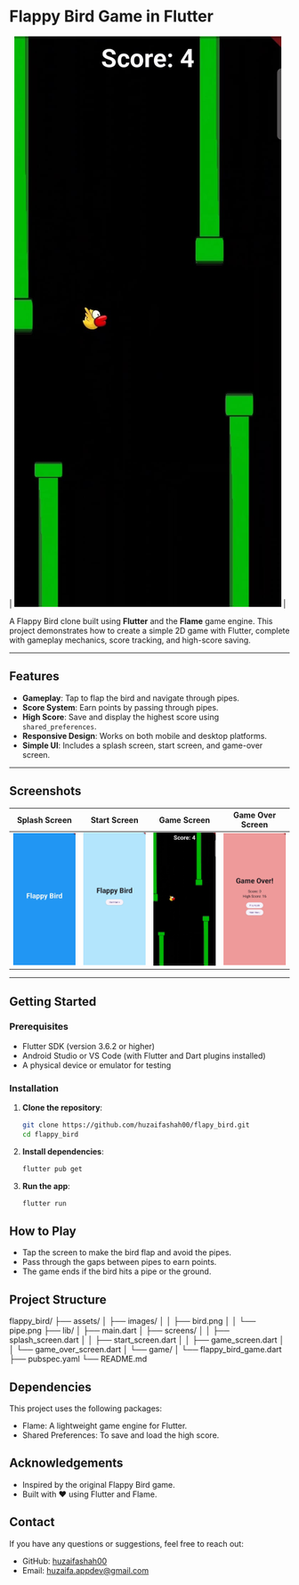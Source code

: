# Flappy Bird Game in Flutter

| ![Flappy Bird Game](assets/images/game_screen.jpeg) | <!-- Add a screenshot of your game -->

A Flappy Bird clone built using **Flutter** and the **Flame** game engine. This project demonstrates how to create a simple 2D game with Flutter, complete with gameplay mechanics, score tracking, and high-score saving.

---

## **Features**
- **Gameplay**: Tap to flap the bird and navigate through pipes.
- **Score System**: Earn points by passing through pipes.
- **High Score**: Save and display the highest score using `shared_preferences`.
- **Responsive Design**: Works on both mobile and desktop platforms.
- **Simple UI**: Includes a splash screen, start screen, and game-over screen.

---

## **Screenshots**
| Splash Screen | Start Screen | Game Screen | Game Over Screen |
|---------------|--------------|-------------|------------------|
| ![Splash Screen](assets/images/splash_screen.jpeg) | ![Start Screen](assets/images/start_screen.jpeg) | ![Game Screen](assets/images/game_screen.jpeg) | ![Game Over Screen](assets/images/game_over_screen.jpeg) |

---

## **Getting Started**

### **Prerequisites**
- Flutter SDK (version 3.6.2 or higher)
- Android Studio or VS Code (with Flutter and Dart plugins installed)
- A physical device or emulator for testing

### **Installation**
1. **Clone the repository**:
   ```bash
   git clone https://github.com/huzaifashah00/flapy_bird.git
   cd flappy_bird

2. **Install dependencies**:
   ```bash
   flutter pub get

3. **Run the app**:
   ```bash
   flutter run

## **How to Play**
- Tap the screen to make the bird flap and avoid the pipes.
- Pass through the gaps between pipes to earn points.
- The game ends if the bird hits a pipe or the ground.

## **Project Structure**
flappy_bird/
├── assets/
│   ├── images/
│   │   ├── bird.png
│   │   └── pipe.png
├── lib/
│   ├── main.dart
│   ├── screens/
│   │   ├── splash_screen.dart
│   │   ├── start_screen.dart
│   │   ├── game_screen.dart
│   │   └── game_over_screen.dart
│   └── game/
│       └── flappy_bird_game.dart
├── pubspec.yaml
└── README.md


## **Dependencies**
This project uses the following packages:
- Flame: A lightweight game engine for Flutter.
- Shared Preferences: To save and load the high score.


## **Acknowledgements**
- Inspired by the original Flappy Bird game.
- Built with ❤️ using Flutter and Flame.

## **Contact**
If you have any questions or suggestions, feel free to reach out:
- GitHub: [huzaifashah00](https://github.com/huzaifashah00)
- Email: huzaifa.appdev@gmail.com

